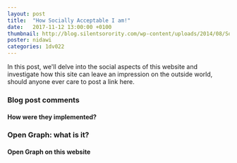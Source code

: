 ```yaml
---
layout: post
title:  "How Socially Acceptable I am!"
date:   2017-11-12 13:00:00 +0100
thumbnail: http://blog.silentsorority.com/wp-content/uploads/2014/08/Socially-acceptable-300x168.jpg
poster: nidawi
categories: 1dv022
---
```

In this post, we'll delve into the social aspects of this website and investigate how this site can leave an impression on the outside world, should anyone ever care to post a link here.
### Blog post comments
#### How were they implemented?

### Open Graph: what is it?
#### Open Graph on this website

